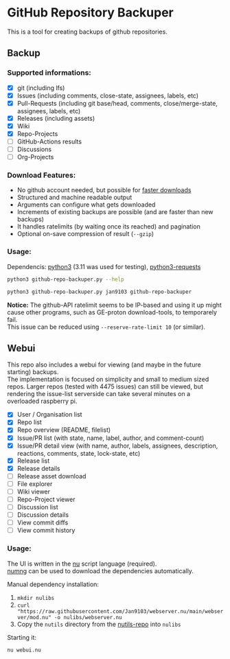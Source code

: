 # GitHub Repository Backuper

This is a tool for creating backups of github repositories.

## Backup

### Supported informations:

* [x] git (including lfs)
* [x] Issues (including comments, close-state, assignees, labels, etc)
* [x] Pull-Requests (including git base/head, comments, close/merge-state, assignees, labels, etc)
* [x] Releases (including assets)
* [x] Wiki
* [x] Repo-Projects
* [ ] GitHub-Actions results
* [ ] Discussions
* [ ] Org-Projects

### Download Features:

* No github account needed, but possible for [faster downloads](https://docs.github.com/en/rest/using-the-rest-api/rate-limits-for-the-rest-api)
* Structured and machine readable output
* Arguments can configure what gets downloaded
* Increments of existing backups are possible (and are faster than new backups)
* It handles ratelimits (by waiting once its reached) and pagination
* Optional on-save compression of result (`--gzip`)

### Usage:

Dependencis: [python3](https://www.python.org/) (3.11 was used for testing), [python3-requests](https://pypi.org/project/requests/)

```sh
python3 github-repo-backuper.py --help

python3 github-repo-backuper.py jan9103 github-repo-backuper
```

**Notice:** The github-API ratelimit seems to be IP-based and using it up might cause
other programs, such as GE-proton download-tools, to temporarely fail.  
This issue can be reduced using `--reserve-rate-limit 10` (or similar).

## Webui

This repo also includes a webui for viewing (and maybe in the future starting) backups.  
The implementation is focused on simplicity and small to medium sized repos. Larger repos (tested with 4475 issues) can still be viewed, but rendering the issue-list serverside can take several minutes on a overloaded raspberry pi.

* [x] User / Organisation list
* [x] Repo list
* [x] Repo overview (README, filelist)
* [x] Issue/PR list (with state, name, label, author, and comment-count)
* [x] Issue/PR detail view (with name, author, labels, assignees, description, reactions, comments, state, lock-state, etc)
* [x] Release list
* [x] Release details
* [ ] Release asset download
* [ ] File explorer
* [ ] Wiki viewer
* [ ] Repo-Project viewer
* [ ] Discussion list
* [ ] Discussion details
* [ ] View commit diffs
* [ ] View commit history

### Usage:

The UI is written in the [nu](https://nushell.sh) script language (required).  
[numng](https://github.com/jan9103/numng) can be used to download the dependencies automatically.

Manual dependency installation:

1. `mkdir nulibs`
2. `curl "https://raw.githubusercontent.com/Jan9103/webserver.nu/main/webserver/mod.nu" -o nulibs/webserver.nu`
3. Copy the `nutils` directory from the [nutils-repo](https://github.com/jan9103/nutils) into `nulibs`

Starting it:

```sh
nu webui.nu
```
